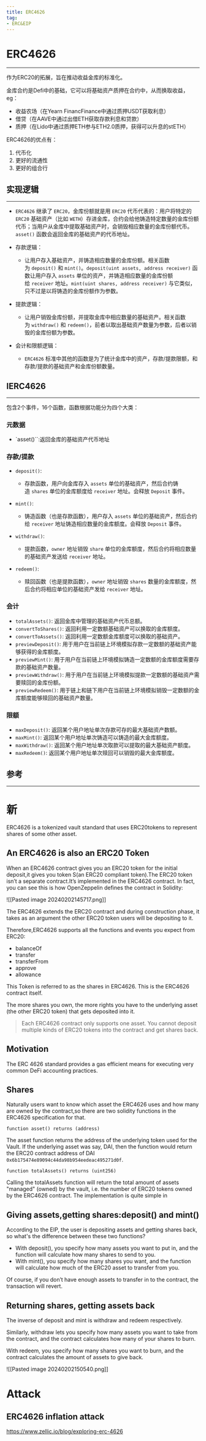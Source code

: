 ```yaml
---
title: ERC4626
tag:
- ERC&EIP
---
```

# ERC4626
---
作为ERC20的拓展，旨在推动收益金库的标准化。

金库合约是Defi中的基础，它可以将基础资产质押在合约中，从而换取收益，eg：
- 收益农场（在Yearn FinancFinance中通过质押USDT获取利息）
- 借贷（在AAVE中通过出借ETH获取存款利息和贷款）
- 质押（在Lido中通过质押ETH参与ETH2.0质押，获得可以升息的stETH）

ERC4626的优点有：
1. 代币化
2. 更好的流通性
3. 更好的组合行

## 实现逻辑
---
- `ERC4626` 继承了 `ERC20`，金库份额就是用 `ERC20` 代币代表的：用户将特定的 `ERC20` 基础资产（比如 `WETH`）存进金库，合约会给他铸造特定数量的金库份额代币；当用户从金库中提取基础资产时，会销毁相应数量的金库份额代币。`asset()` 函数会返回金库的基础资产的代币地址。

- 存款逻辑：
	- 让用户存入基础资产，并铸造相应数量的金库份额。相关函数为 `deposit()` 和 `mint()`。`deposit(uint assets, address receiver)` 函数让用户存入 `assets` 单位的资产，并铸造相应数量的金库份额给 `receiver` 地址。`mint(uint shares, address receiver)` 与它类似，只不过是以将铸造的金库份额作为参数。

- 提款逻辑：
	- 让用户销毁金库份额，并提取金库中相应数量的基础资产。相关函数为 `withdraw()` 和 `redeem()`，前者以取出基础资产数量为参数，后者以销毁的金库份额为参数。

- 会计和限额逻辑：
	- `ERC4626` 标准中其他的函数是为了统计金库中的资产，存款/提款限额，和存款/提款的基础资产和金库份额数量。
## IERC4626
---
包含2个事件，16个函数，函数根据功能分为四个大类：
### 元数据

- `asset()``:返回金库的基础资产代币地址
### 存款/提款

- `deposit()`: 
	- 存款函数，用户向金库存入 `assets` 单位的基础资产，然后合约铸造 `shares` 单位的金库额度给 `receiver` 地址。会释放 `Deposit` 事件。

- `mint()`: 
	- 铸造函数（也是存款函数），用户存入 `assets` 单位的基础资产，然后合约给 `receiver` 地址铸造相应数量的金库额度。会释放 `Deposit` 事件。

- `withdraw()`: 
	- 提款函数，`owner` 地址销毁 `share` 单位的金库额度，然后合约将相应数量的基础资产发送给 `receiver` 地址。

- `redeem()`: 
	- 赎回函数（也是提款函数），`owner` 地址销毁 `shares` 数量的金库额度，然后合约将相应单位的基础资产发给 `receiver` 地址。
### 会计
- `totalAssets()`: 返回金库中管理的基础资产代币总额。
- `convertToShares()`: 返回利用一定数额基础资产可以换取的金库额度。
- `convertToAssets()`: 返回利用一定数额金库额度可以换取的基础资产。
- `previewDeposit()`: 用于用户在当前链上环境模拟存款一定数额的基础资产能够获得的金库额度。
- `previewMint()`: 用于用户在当前链上环境模拟铸造一定数额的金库额度需要存款的基础资产数量。
- `previewWithdraw()`: 用于用户在当前链上环境模拟提款一定数额的基础资产需要赎回的金库份额。
- `previewRedeem()`: 用于链上和链下用户在当前链上环境模拟销毁一定数额的金库额度能够赎回的基础资产数量。
### 限额
- `maxDeposit()`: 返回某个用户地址单次存款可存的最大基础资产数额。
- `maxMint()`: 返回某个用户地址单次铸造可以铸造的最大金库额度。
- `maxWithdraw()`: 返回某个用户地址单次取款可以提取的最大基础资产额度。
- `maxRedeem()`: 返回某个用户地址单次赎回可以销毁的最大金库额度。

## 参考
---

# 新
ERC4626 is a tokenized vault standard that uses ERC20tokens to represent shares of some other asset.
## An ERC4626 is also an ERC20 Token

When an ERC4626 contract gives you an ERC20 token for the initial deposit,it gives you token S(an ERC20 compliant token).The ERC20 token isn’t a separate contract.It’s implemented in the ERC4626 contract. In fact, you can see this is how OpenZeppelin defines the contract in Solidity:

![[Pasted image 20240202145717.png]]

The ERC4626 extends the ERC20 contract and during construction phase, it takes as an argument the other ERC20 token users will be depositing to it.

Therefore,ERC4626 supports all the functions and events you expect from ERC20:
- balanceOf
- transfer
- transferFrom
- approve
- allowance

This Token is referred to as the shares in ERC4626. This is the ERC4626 contract itself.

The more shares you own, the more rights you have to the underlying asset (the other ERC20 token) that gets deposited into it.

>Each ERC4626 contract only supports one asset. You cannot deposit multiple kinds of ERC20 tokens into the contract and get shares back.

## Motivation
The ERC 4626 standard provides a gas efficient means for executing very common DeFi accounting practices.

## Shares

Naturally users want to know which asset the ERC4626 uses and how many are owned by the contract,so there are two solidity functions in the ERC4626 specification for that.

```solidity
function asset() returns (address)
```

The asset function returns the address of the underlying token used for the Vault. If the underlying asset was say, DAI, then the function would return the ERC20 contract address of DAI `0x6b175474e89094c44da98b954eedeac495271d0f`.

```solidity
function totalAssets() returns (uint256)
```

Calling the totalAssets function will return the total amount of assets "managed" (owned) by the vault, i.e. the number of ERC20 tokens owned by the ERC4626 contract. The implementation is quite simple in

## Giving assets,getting shares:deposit() and mint()

According to the EIP, the user is depositing assets and getting shares back, so what's the difference between these two functions?

- With deposit(), you specify how many assets you want to put in, and the function will calculate how many shares to send to you.
- With mint(), you specify how many shares you want, and the function will calculate how much of the ERC20 asset to transfer from you.

Of course, if you don’t have enough assets to transfer in to the contract, the transaction will revert.

## Returning shares, getting assets back

The inverse of deposit and mint is withdraw and redeem respectively.

Similarly, withdraw lets you specify how many assets you want to take from the contract, and the contract calculates how many of your shares to burn.

With redeem, you specify how many shares you want to burn, and the contract calculates the amount of assets to give back.

![[Pasted image 20240202150540.png]]

# Attack
## ERC4626 inflation attack
https://www.zellic.io/blog/exploring-erc-4626